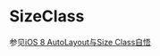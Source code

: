 # SizeClass

<!-- create time: 2015-01-03 23:46:45  -->

参见[iOS 8 AutoLayout与Size Class自悟](http://www.cocoachina.com/ios/20141217/10669.html)